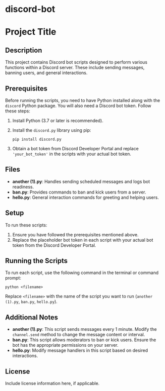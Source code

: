 # discord-bot


# Project Title

## Description
This project contains Discord bot scripts designed to perform various functions within a Discord server. These include sending messages, banning users, and general interactions.

## Prerequisites
Before running the scripts, you need to have Python installed along with the `discord` Python package. You will also need a Discord bot token. Follow these steps:

1. Install Python (3.7 or later is recommended).
2. Install the `discord.py` library using pip:

   ```
   pip install discord.py
   ```

3. Obtain a bot token from Discord Developer Portal and replace `'your_bot_token'` in the scripts with your actual bot token.

## Files
- **another (1).py**: Handles sending scheduled messages and logs bot readiness.
- **ban.py**: Provides commands to ban and kick users from a server.
- **hello.py**: General interaction commands for greeting and helping users.

## Setup
To run these scripts:
1. Ensure you have followed the prerequisites mentioned above.
2. Replace the placeholder bot token in each script with your actual bot token from the Discord Developer Portal.

## Running the Scripts
To run each script, use the following command in the terminal or command prompt:
```
python <filename>
```
Replace `<filename>` with the name of the script you want to run (`another (1).py`, `ban.py`, `hello.py`).

## Additional Notes
- **another (1).py**: This script sends messages every 1 minute. Modify the `channel.send` method to change the message content or interval.
- **ban.py**: This script allows moderators to ban or kick users. Ensure the bot has the appropriate permissions on your server.
- **hello.py**: Modify message handlers in this script based on desired interactions.

## License
Include license information here, if applicable.
